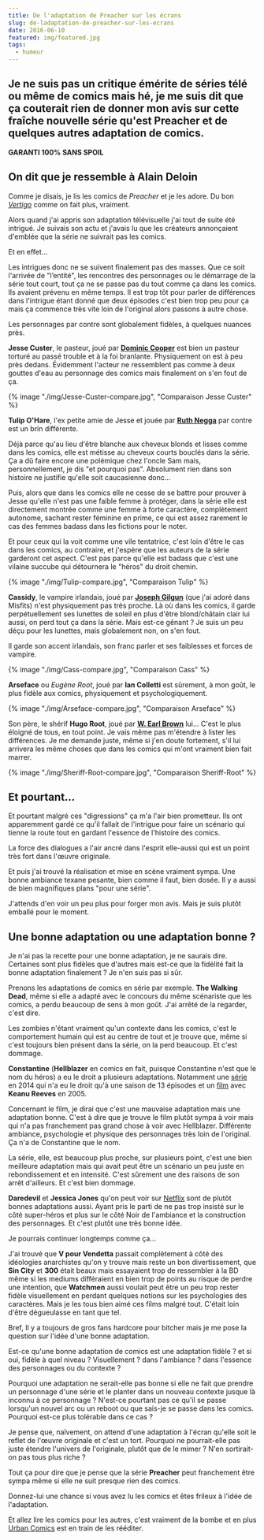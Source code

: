```yaml
---
title: De l'adaptation de Preacher sur les écrans
slug: de-ladaptation-de-preacher-sur-les-ecrans
date: 2016-06-10
featured: img/featured.jpg
tags:
  - humeur
---
```


Je ne suis pas un critique émérite de séries télé ou même de comics mais hé, je me suis dit que ça couterait rien de donner mon avis sur cette fraîche nouvelle série qu'est **Preacher** et de quelques autres adaptation de comics.
---

**GARANTI 100% SANS SPOIL**

## On dit que je ressemble à Alain Deloin

Comme je disais, je lis les comics de *Preacher* et je les adore. Du bon *[Vertigo](https://fr.wikipedia.org/wiki/Vertigo_%28DC_Comics%29)* comme on fait plus, vraiment.

Alors quand j'ai appris son adaptation télévisuelle j'ai tout de suite été intrigué. Je suivais son actu et j'avais lu que les créateurs annonçaient d'emblée que la série ne suivrait pas les comics.

Et en effet...

Les intrigues donc ne se suivent finalement pas des masses. Que ce soit l'arrivée de "l’entité", les rencontres des personnages ou le démarrage de la série tout court, tout ça ne se passe pas du tout comme ça dans les comics. Ils avaient prévenu en même temps. Il est trop tôt pour parler de différences dans l'intrigue étant donné que deux épisodes c'est bien trop peu pour ça mais ça commence très vite loin de l'original alors passons à autre chose.

Les personnages par contre sont globalement fidèles, à quelques nuances près.

**Jesse Custer**, le pasteur, joué par **[Dominic Cooper](https://fr.wikipedia.org/wiki/Dominic_Cooper)** est bien un pasteur torturé au passé trouble et à la foi branlante. Physiquement on est à peu près dedans. Évidemment l'acteur ne ressemblent pas comme à deux gouttes d'eau au personnage des comics mais finalement on s'en fout de ça.

{% image "./img/Jesse-Custer-compare.jpg", "Comparaison Jesse Custer" %}

**Tulip O'Hare**, l'ex petite amie de Jesse et jouée par **[Ruth Negga](https://fr.wikipedia.org/wiki/Ruth_Negga)** par contre est un brin différente.

Déjà parce qu'au lieu d'être blanche aux cheveux blonds et lisses comme dans les comics, elle est métisse au cheveux courts bouclés dans la série. Ça a dû faire encore une polémique chez l'oncle Sam mais, personnellement, je dis "et pourquoi pas". Absolument rien dans son histoire ne justifie qu'elle soit caucasienne donc…

Puis, alors que dans les comics elle ne cesse de se battre pour prouver à Jesse qu'elle n'est pas une faible femme à protéger, dans la série elle est directement montrée comme une femme à forte caractère, complètement autonome, sachant rester féminine en prime, ce qui est assez rarement le cas des femmes badass dans les fictions pour le noter.

Et pour ceux qui la voit comme une vile tentatrice, c'est loin d'être le cas dans les comics, au contraire, et j'espère que les auteurs de la série garderont cet aspect. C'est pas parce qu'elle est badass que c'est une vilaine succube qui détournera le "héros" du droit chemin.

{% image "./img/Tulip-compare.jpg", "Comparaison Tulip" %}

**Cassidy**, le vampire irlandais, joué par **[Joseph Gilgun](https://fr.wikipedia.org/wiki/Joseph_Gilgun)** (que j'ai adoré dans Misfits) n'est physiquement pas très proche. Là où dans les comics, il garde perpétuellement ses lunettes de soleil en plus d'être blond/châtain clair lui aussi, on perd tout ça dans la série. Mais est-ce gênant ? Je suis un peu déçu pour les lunettes, mais globalement non, on s'en fout.

Il garde son accent irlandais, son franc parler et ses faiblesses et forces de vampire.

{% image "./img/Cass-compare.jpg", "Comparaison Cass" %}

**Arseface** ou *Eugène Root*, joué par **Ian Colletti** est sûrement, à mon goût, le plus fidèle aux comics, physiquement et psychologiquement.

{% image "./img/Arseface-compare.jpg", "Comparaison Arseface" %}

Son père, le shérif **Hugo Root**, joué par **[W. Earl Brown](https://fr.wikipedia.org/wiki/W._Earl_Brown)** lui... C'est le plus éloigné de tous, en tout point. Je vais même pas m'étendre à lister les différences. Je me demande juste, même si j'en doute fortement, s'il lui arrivera les même choses que dans les comics qui m'ont vraiment bien fait marrer.

{% image "./img/Sheriff-Root-compare.jpg", "Comparaison Sheriff-Root" %}

## Et pourtant...

Et pourtant malgré ces "digressions" ça m'a l'air bien prometteur. Ils ont apparemment gardé ce qu'il fallait de l'intrigue pour faire un scénario qui tienne la route tout en gardant l'essence de l'histoire des comics.

La force des dialogues a l'air ancré dans l'esprit elle-aussi qui est un point très fort dans l'œuvre originale.

Et puis j'ai trouvé la réalisation et mise en scène vraiment sympa. Une bonne ambiance texane pesante, bien comme il faut, bien dosée. Il y a aussi de bien magnifiques plans "pour une série".

J'attends d'en voir un peu plus pour forger mon avis. Mais je suis plutôt emballé pour le moment.

## Une bonne adaptation ou une adaptation bonne ?

Je n'ai pas la recette pour une bonne adaptation, je ne saurais dire. Certaines sont plus fidèles que d'autres mais est-ce que la fidélité fait la bonne adaptation finalement ? Je n'en suis pas si sûr.

Prenons les adaptations de comics en série par exemple.
**The Walking Dead**, même si elle a adapté avec le concours du même scénariste que les comics, a perdu beaucoup de sens à mon goût. J'ai arrêté de la regarder, c'est dire.

Les zombies n'étant vraiment qu'un contexte dans les comics, c'est le comportement humain qui est au centre de tout et je trouve que, même si c'est toujours bien présent dans la série, on la perd beaucoup. Et c'est dommage.

**Constantine** (**Hellblazer** en comics en fait, puisque Constantine n'est que le nom du héros) a eu le droit a plusieurs adaptations. Notamment une [série](https://fr.wikipedia.org/wiki/Constantine_(s%C3%A9rie_t%C3%A9l%C3%A9vis%C3%A9e)) en 2014 qui n'a eu le droit qu'à une saison de 13 épisodes et un [film](https://fr.wikipedia.org/wiki/Constantine_(film)) avec **Keanu Reeves** en 2005.

Concernant le film, je dirai que c'est une mauvaise adaptation mais une adaptation bonne. C'est à dire que je trouve le film plutôt sympa à voir mais qui n'a pas franchement pas grand chose à voir avec Hellblazer.   Différente ambiance, psychologie et physique des personnages très loin de l'original. Ça n'a de Constantine que le nom.

La série, elle, est beaucoup plus proche, sur plusieurs point, c'est une bien meilleure adaptation mais qui avait peut être un scénario un peu juste en rebondissement et en intensité. C'est sûrement une des raisons de son arrêt d'ailleurs. Et c'est bien dommage.

**Daredevil** et **Jessica Jones** qu'on peut voir sur [Netflix](http://www.netflix.com) sont de plutôt bonnes adaptations aussi. Ayant pris le parti de ne pas trop insisté sur le côté super-héros et plus sur le côté Noir de l'ambiance et la construction des personnages. Et c'est plutôt une très bonne idée.

Je pourrais continuer longtemps comme ça…

J'ai trouvé que **V pour Vendetta** passait complètement à côté des idéologies anarchistes qu'on y trouve mais reste un bon divertissement, que **Sin City** et **300** était beaux mais essayaient trop de ressembler à la BD même si les mediums différaient en bien trop de points au risque de perdre une intention, que **Watchmen** aussi voulait peut être un peu trop rester fidèle visuellement en perdant quelques notions sur les psychologies des caractères. Mais je les tous bien aimé ces films malgré tout. C'était loin d'être dégueulasse en tant que tel.

Bref, Il y a toujours de gros fans hardcore pour bitcher mais je me pose la question sur l'idée d'une bonne adaptation.

Est-ce qu'une bonne adaptation de comics est une adaptation fidèle ? et si oui, fidèle à quel niveau ? Visuellement ? dans l'ambiance ? dans l'essence des personnages ou du contexte ?

Pourquoi une adaptation ne serait-elle pas bonne si elle ne fait que prendre un personnage d'une série et le planter dans un nouveau contexte jusque là inconnu à ce personnage ? N'est-ce pourtant pas ce qu'il se passe lorsqu'un nouvel arc ou un reboot ou que sais-je se passe dans les comics. Pourquoi est-ce plus tolérable dans ce cas ?

Je pense que, naïvement, on attend d'une adaptation à l'écran qu'elle soit le reflet de l'œuvre originale et c'est un tort. Pourquoi ne pourrait-elle pas juste étendre l'univers de l'originale, plutôt que de le mimer ? N'en sortirait-on pas tous plus riche ?

Tout ça pour dire que je pense que la série **Preacher** peut franchement être sympa même si elle ne suit presque rien des comics.

Donnez-lui une chance si vous avez lu les comics et êtes frileux à l'idée de l'adaptation.

Et allez lire les comics pour les autres, c'est vraiment de la bombe et en plus [Urban Comics](http://www.urban-comics.com/preacher/) est en train de les rééditer.
